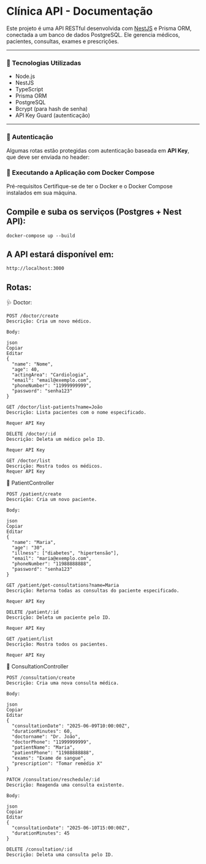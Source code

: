 # Clínica API - Documentação

Este projeto é uma API RESTful desenvolvida com [NestJS](https://nestjs.com/) e Prisma ORM, conectada a um banco de dados PostgreSQL. Ele gerencia médicos, pacientes, consultas, exames e prescrições.

---

### 🔧 Tecnologias Utilizadas

- Node.js
- NestJS
- TypeScript
- Prisma ORM
- PostgreSQL
- Bcrypt (para hash de senha)
- API Key Guard (autenticação)

---



### 🔑 Autenticação

Algumas rotas estão protegidas com autenticação baseada em **API Key**, que deve ser enviada no header:


### 🐳 Executando a Aplicação com Docker Compose
Pré-requisitos
Certifique-se de ter o Docker e o Docker Compose instalados em sua máquina.

## Compile e suba os serviços (Postgres + Nest API):
```
docker-compose up --build
```
## A API estará disponível em:
```
http://localhost:3000
```
## Rotas:

🩺 Doctor:
```
POST /doctor/create
Descrição: Cria um novo médico.

Body:

json
Copiar
Editar
{
  "name": "Nome",
  "age": 40,
  "actingArea": "Cardiologia",
  "email": "email@exemplo.com",
  "phoneNumber": "11999999999",
  "password": "senha123"
}
```
```
GET /doctor/list-patients?name=João
Descrição: Lista pacientes com o nome especificado.

Requer API Key
```
```
DELETE /doctor/:id
Descrição: Deleta um médico pelo ID.

Requer API Key
```
```
GET /doctor/list
Descrição: Mostra todos os médicos.
Requer API Key
```
👤 PatientController
```
POST /patient/create
Descrição: Cria um novo paciente.

Body:

json
Copiar
Editar
{
  "name": "Maria",
  "age": "30",
  "illness": ["diabetes", "hipertensão"],
  "email": "maria@exemplo.com",
  "phoneNumber": "11988888888",
  "password": "senha123"
}
```
```
GET /patient/get-consultations?name=Maria
Descrição: Retorna todas as consultas do paciente especificado.

Requer API Key
```
```
DELETE /patient/:id
Descrição: Deleta um paciente pelo ID.

Requer API Key
```
```
GET /patient/list
Descrição: Mostra todos os pacientes.

Requer API Key
```
📅 ConsultationController
```
POST /consultation/create
Descrição: Cria uma nova consulta médica.

Body:

json
Copiar
Editar
{
  "consultationDate": "2025-06-09T10:00:00Z",
  "durationMinutes": 60,
  "doctorname": "Dr. João",
  "doctorPhone": "11999999999",
  "patientName": "Maria",
  "patientPhone": "11988888888",
  "exams": "Exame de sangue",
  "prescription": "Tomar remédio X"
}
```
```
PATCH /consultation/reschedule/:id
Descrição: Reagenda uma consulta existente.

Body:

json
Copiar
Editar
{
  "consultationDate": "2025-06-10T15:00:00Z",
  "durationMinutes": 45
}
```
```
DELETE /consultation/:id
Descrição: Deleta uma consulta pelo ID.
```
